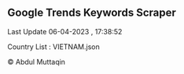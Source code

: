 

## Google Trends Keywords Scraper 
 
Last Update 06-04-2023 , 17:38:52

Country List :
VIETNAM.json



© Abdul Muttaqin 
